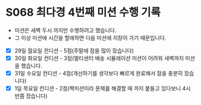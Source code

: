 # S068 최다경 4번째 미션 수행 기록

* 미션은 새벽 두시 까지만 수행하려고 했습니다. 
* 그 이상 미션에 시간을 할애하면 다음 미션에 지장이 가기 때문입니다. 

- [x] 29일 월요일 컨디션 - 5점(주말에 잠을 많이 잤습니다)
- [x] 30일 화요일 컨디션 - 3점(멀티센터 배송 시뮬레이션 미션이 어려워 새벽까지 미션을 했습니다. 
- [x] 31일 수요일 컨디션 - 4점(개선하기를 생각보다 빠르게 완료해서 잠을 충분히 잤습니다)
- [x] 1일 목요일 컨디션 - 2점(짝미션이라 문제를 해결할 때 까지 붙들고 있다보니 4시 반쯤 잤습니다)
